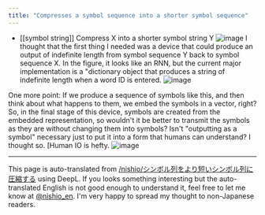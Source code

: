 ```yaml
---
title: "Compresses a symbol sequence into a shorter symbol sequence"
---
```


- [[symbol string]] Compress X into a shorter symbol string Y
![image](https://gyazo.com/2d52857e9fa35f358ad9ee550b247390/thumb/1000)
I thought that the first thing I needed was a device that could produce an output of indefinite length from symbol sequence Y back to symbol sequence X.
In the figure, it looks like an RNN, but the current major implementation is a "dictionary object that produces a string of indefinite length when a word ID is entered.
![image](https://gyazo.com/2048c3993943878690e2f36e76e0ed1c/thumb/1000)

One more point: If we produce a sequence of symbols like this, and then think about what happens to them, we embed the symbols in a vector, right? So, in the final stage of this device, symbols are created from the embedded representation, so wouldn't it be better to transmit the symbols as they are without changing them into symbols? Isn't "outputting as a symbol" necessary just to put it into a form that humans can understand? I thought so. [Human IO is hefty.
![image](https://gyazo.com/b05ac038bb05df43f1cb30bbe678d203/thumb/1000)


---
This page is auto-translated from [/nishio/シンボル列をより短いシンボル列に圧縮する](https://scrapbox.io/nishio/シンボル列をより短いシンボル列に圧縮する) using DeepL. If you looks something interesting but the auto-translated English is not good enough to understand it, feel free to let me know at [@nishio_en](https://twitter.com/nishio_en). I'm very happy to spread my thought to non-Japanese readers.